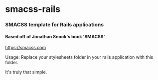 # smacss-rails

### SMACSS template for Rails applications
#### Based off of Jonathan Snook's book 'SMACSS'
https://smacss.com

Usage: Replace your stylesheets folder in your rails application with this folder.

It's truly that simple.
